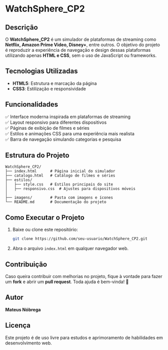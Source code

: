 # WatchSphere_CP2

## Descrição

O **WatchSphere_CP2** é um simulador de plataformas de streaming como **Netflix, Amazon Prime Video, Disney+**, entre outros. O objetivo do projeto é reproduzir a experiência de navegação e design dessas plataformas utilizando apenas **HTML e CSS**, sem o uso de JavaScript ou frameworks.

## Tecnologias Utilizadas
- **HTML5**: Estrutura e marcação da página
- **CSS3**: Estilização e responsividade

## Funcionalidades
✅ Interface moderna inspirada em plataformas de streaming<br>
✅ Layout responsivo para diferentes dispositivos<br>
✅ Páginas de exibição de filmes e séries<br>
✅ Estilos e animações CSS para uma experiência mais realista<br>
✅ Barra de navegação simulando categorias e pesquisa

## Estrutura do Projeto
```
WatchSphere_CP2/
├── index.html      # Página inicial do simulador
├── catalogo.html   # Catálogo de filmes e séries
├── estilos/
│   ├── style.css   # Estilos principais do site
│   ├── responsivo.css  # Ajustes para dispositivos móveis
│
├── imagens/        # Pasta com imagens e ícones
└── README.md       # Documentação do projeto
```

## Como Executar o Projeto
1. Baixe ou clone este repositório:
   ```sh
   git clone https://github.com/seu-usuario/WatchSphere_CP2.git
   ```
2. Abra o arquivo `index.html` em qualquer navegador web.

## Contribuição
Caso queira contribuir com melhorias no projeto, fique à vontade para fazer um **fork** e abrir um **pull request**. Toda ajuda é bem-vinda! 🚀

## Autor
**Mateus Nóbrega**

## Licença
Este projeto é de uso livre para estudos e aprimoramento de habilidades em desenvolvimento web.
